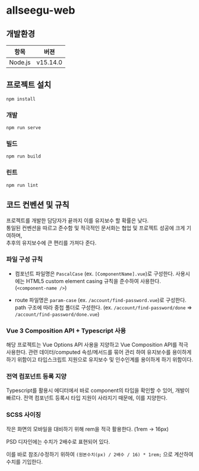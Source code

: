 # allseegu-web

## 개발환경

| 항목    | 버젼     |
| ------- | -------- |
| Node.js | v15.14.0 |

## 프로젝트 설치

```
npm install
```

### 개발

```
npm run serve
```

### 빌드

```
npm run build
```

### 린트

```
npm run lint
```

## 코드 컨벤션 및 규칙

프로젝트를 개발한 담당자가 끝까지 이를 유지보수 할 확률은 낮다.<br />
통일된 컨벤션을 따르고 준수함 및 적극적인 문서화는 협업 및 프로젝트 성공에 크게 기여하며,<br />
추후의 유지보수에 큰 편리를 가져다 준다.

### 파일 구성 규칙

- 컴포넌트 파일명은 `PascalCase` (ex. `[ComponentName].vue`)로 구성한다.
  사용시에는 HTML5 custom element casing 규칙을 준수하여 사용한다. (`<component-name />`)

- route 파일명은 `param-case` (ex. `/account/find-password.vue`)로 구성한다.
  path 구조에 따라 중첩 폴더로 구성한다.
  (ex. `/account/find-password/done` => `/account/find-password/done.vue`)

### Vue 3 Composition API + Typescript 사용

해당 프로젝트는 Vue Options API 사용을 지양하고 Vue Composition API를 적극 사용한다.
관련 데이터/computed 속성/메서드를 묶어 관리 하여 유지보수를 용이하게 하기 위함이고
타입스크립트 지원으로 유지보수 및 인수인계를 용이하게 하기 위함이다.

### 전역 컴포넌트 등록 지양

Typescript를 활용시 에디터에서 바로 component의 타입을 확인할 수 있어, 개발이 빠르다.
전역 컴포넌트 등록시 타입 지원이 사라지기 때문에, 이를 지양한다.

### SCSS 사이징

작은 화면의 모바일을 대비하기 위해 rem을 적극 활용한다. (1rem -> 16px)

PSD 디자인에는 수치가 2배수로 표현되어 있다.

이를 바로 참조/수정하기 위하여 `(원본수치(px) / 2배수 / 16) * 1rem;` 으로 계산하여 수치를 기입한다.
